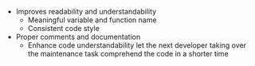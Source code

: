 - Improves readability and understandability
	- Meaningful variable and function name
	- Consistent code style
- Proper comments and documentation
	- Enhance code understandability let the next developer taking over the maintenance task comprehend the code in a shorter time
